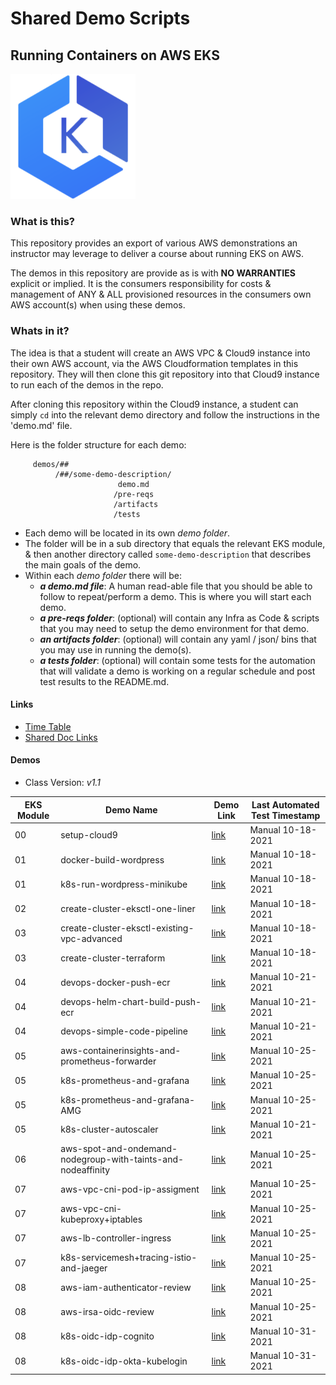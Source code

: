 # Shared Demo Scripts
## Running Containers on AWS EKS

![EKS logo](doc/images/amazon-eks.png)

### What is this?

This repository provides an export of various AWS demonstrations an instructor may leverage to deliver a course about running EKS on AWS.

The demos in this repository are provide as is with **NO WARRANTIES** explicit or implied.  It is the consumers responsibility for costs & management of ANY & ALL provisioned resources in the consumers own AWS account(s) when using these demos.


### Whats in it?

The idea is that a student will create an AWS VPC & Cloud9 instance into their own AWS account, via the AWS Cloudformation templates in this repository.  They will then clone this git repository into that Cloud9 instance to run each of the demos in the repo.

After cloning this repository within the Cloud9 instance, a student can simply `cd` into the relevant demo directory and follow the instructions in the 'demo.md' file.

Here is the folder structure for each demo:

```
     demos/##
          /##/some-demo-description/
                        demo.md
                       /pre-reqs
                       /artifacts
                       /tests
```

- Each demo will be located in its own _demo folder_.
- The folder will be in a sub directory that equals the relevant EKS module, & then another directory called `some-demo-description` that describes the main goals of the demo.
- Within each _demo folder_ there will be:
  - _**a demo.md file**_: A human read-able file that you should be able to follow to repeat/perform a demo.  This is where you will start each demo.
  - _**a pre-reqs folder**_:  (optional) will contain any Infra as Code & scripts that you may need to setup the demo environment for that demo.
  - _**an artifacts folder**_: (optional) will contain any yaml / json/ bins that you may use in running the demo(s).           
  - _**a tests folder**_: (optional) will contain some tests for the automation that will validate a demo is working on a regular schedule and post test results to the README.md.

#### Links

- [Time Table](doc/images/timetable.png)
- [Shared Doc Links](doc/Links.md)

#### Demos
- Class Version: *v1.1*

EKS Module | Demo Name     | Demo Link     | Last Automated Test Timestamp
--- | --- | ---| ---
00| setup-cloud9     | [link](demos/00-setup-cloud9/demo.md)   | Manual 10-18-2021
01| docker-build-wordpress     | [link](demos/01/docker-build-wordpress/demo.md)   | Manual 10-18-2021
01| k8s-run-wordpress-minikube     | [link](demos/01/k8s-run-wordpress-minikube/demo.md)   | Manual 10-18-2021
02| create-cluster-eksctl-one-liner     | [link](demos/02/create-cluster-eksctl-one-liner/demo.md)   | Manual 10-18-2021
03| create-cluster-eksctl-existing-vpc-advanced     | [link](demos/03/create-cluster-eksctl-existing-vpc-advanced/demo.md)   | Manual 10-18-2021
03| create-cluster-terraform     | [link](demos/03/create-cluster-terraform/demo.md)   | Manual 10-18-2021
04| devops-docker-push-ecr     | [link](demos/04/devops-docker-push-ecr/demo.md)   | Manual 10-21-2021
04| devops-helm-chart-build-push-ecr     | [link](demos/04/devops-helm-chart-build-push-ecr/demo.md)   | Manual 10-21-2021
04| devops-simple-code-pipeline     | [link](demos/04/devops-simple-code-pipeline/demo.md)   | Manual 10-21-2021
05| aws-containerinsights-and-prometheus-forwarder     | [link](demos/05/aws-containerinsights-and-prometheus-forwarder/demo.md)   | Manual 10-25-2021
05| k8s-prometheus-and-grafana   | [link](demos/05/k8s-prometheus-and-grafana/demo.md)   | Manual 10-25-2021  
05| k8s-prometheus-and-grafana-AMG    | [link](demos/05/k8s-prometheus-and-grafana-AMG/demo.md)   | Manual 10-25-2021  
05| k8s-cluster-autoscaler     | [link](demos/05/k8s-cluster-autoscaler/demo.md)   | Manual 10-21-2021
06| aws-spot-and-ondemand-nodegroup-with-taints-and-nodeaffinity | [link](demos/06/aws-spot-and-ondemand-nodegroup-with-taints-and-nodeaffinity/demo.md)   | Manual 10-25-2021
07| aws-vpc-cni-pod-ip-assigment | [link](demos/07/aws-vpc-cni-pod-ip-assigment/demo.md)   | Manual 10-25-2021
07| aws-vpc-cni-kubeproxy+iptables | [link](demos/07/aws-vpc-cni-kubeproxy+iptables/demo.md)   | Manual 10-25-2021
07| aws-lb-controller-ingress | [link](demos/07/aws-lb-controller-ingress/demo.md)   | Manual 10-25-2021
07| k8s-servicemesh+tracing-istio-and-jaeger | [link](demos/07/k8s-servicemesh+tracing-istio-and-jaeger/demo.md)   | Manual 10-25-2021
08| aws-iam-authenticator-review | [link](demos/08/aws-iam-authenticator-review/demo.md)   | Manual 10-25-2021
08| aws-irsa-oidc-review | [link](demos/08/aws-irsa-oidc-review/demo.md)   | Manual 10-25-2021
08| k8s-oidc-idp-cognito | [link](demos/08/k8s-oidc-idp-cognito/demo.md)   | Manual 10-31-2021
08| k8s-oidc-idp-okta-kubelogin | [link](demos/08/k8s-oidc-idp-okta-kubelogin/demo.md)   | Manual 10-31-2021
